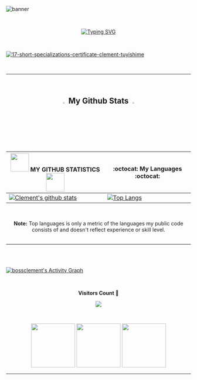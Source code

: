 ![banner](https://github.com/user-attachments/assets/1e002456-621f-4d45-94f3-15a72c02a12b)

<br />

<p align="center">
  <!-- Typing SVG by DenverCoder1 - https://github.com/DenverCoder1/readme-typing-svg -->
  <a href="https://github.com/bossclement"><img src="https://readme-typing-svg.demolab.com?font=Exo&weight=500&size=24&pause=1000&center=true&vCenter=true&width=320&lines=Software+Engineer;SE+Student+!;Always+learning+new+things!+" alt="Typing SVG" /></a>
</p>

<br />

<!-- [![17-short-specializations-certificate-tuyishime-clement](https://github.com/user-attachments/assets/b37024ba-8f57-4ef9-a1e5-82af7da1d1f0)](https://intranet.alxswe.com/certificates/pPFCB3Sh9M) -->

[![17-short-specializations-certificate-clement-tuyishime](https://github.com/user-attachments/assets/fe7cebe3-37c6-404b-a36e-3b2313453825)](https://intranet.alxswe.com/certificates/pPFCB3Sh9M)


<br /><hr /><br />

<div align="center">
  
<p align="center">
 <h2 align="center"><img src='https://media1.giphy.com/media/du3J3cXyzhj75IOgvA/giphy.gif?cid=ecf05e47x2g034i9pzwtzzsd3xgg2w9nr94t4tflbbgo3008&rid=giphy.gif' width='3%'> My Github Stats <img src='https://media1.giphy.com/media/du3J3cXyzhj75IOgvA/giphy.gif?cid=ecf05e47x2g034i9pzwtzzsd3xgg2w9nr94t4tflbbgo3008&rid=giphy.gif' width='3%'></h2>

| <img src="https://media.giphy.com/media/iY8CRBdQXODJSCERIr/giphy.gif" width="50"> MY GITHUB STATISTICS <img src="https://media.giphy.com/media/iY8CRBdQXODJSCERIr/giphy.gif" width="50"> |:octocat: My Languages :octocat:
|----|----|
|[![Clement's github stats](https://github-readme-stats.vercel.app/api?username=bossclement&show_icons=true&theme=dark&hide_title=false)](https://github.com/bossclement)|[![Top Langs](https://github-readme-stats.vercel.app/api/top-langs/?username=bossclement&show_icons=true&theme=dark&layout=compact&hide_title=false)](https://github.com/bossclement)

<!-- <p><img align="center" src="https://github-readme-streak-stats.herokuapp.com/?user=bossclement&theme=dark" alt="bossclement" margin="10"/></p> -->

<br />

<b>Note:</b> Top languages is only a metric of the languages my public code consists of and doesn't reflect experience or skill level. <br /><br />

</div>

<hr><br /><br />
  
  <!-- https://github.com/ashutosh00710/github-readme-activity-graph -->

<a href="https://github.com/ashutosh00710/github-readme-activity-graph"><img alt="bossclement's Activity Graph" src="https://github-readme-activity-graph.vercel.app/graph/?username=bossclement&bg_color=1F222E&color=F8D866&line=F85D7F&point=FFFFFF&hide_border=true" /></a>

<!-- START NEW SECTION -->
<div align="center">
<br><p align="centre"><b>Visitors Count 🔁</b></p>  
<p align="center"><img align="center" src="https://profile-counter.glitch.me/{bossclement}/count.svg" /></p> 
<br></div>


<p align="center">
<img align="" height='120px' src="https://github.com/aryashah2k/aryashah2k/blob/main/assets/Geometric%20White.gif" />
<img align="" height='120px' src="https://raw.githubusercontent.com/rodrigograca31/rodrigograca31/master/matrix.svg" />
<img align="" height='120px' src="https://github.com/aryashah2k/aryashah2k/blob/main/assets/Geometric%20White.gif" />
</p>
<hr>





